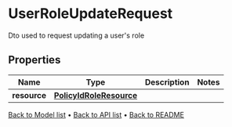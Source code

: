 

# UserRoleUpdateRequest

Dto used to request updating a user's role

## Properties

| Name | Type | Description | Notes |
|------------ | ------------- | ------------- | -------------|
|**resource** | [**PolicyIdRoleResource**](PolicyIdRoleResource.md) |  |  |



[Back to Model list](../README.md#documentation-for-models) &#8226; [Back to API list](../README.md#documentation-for-api-endpoints) &#8226; [Back to README](../README.md)


